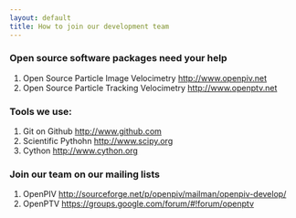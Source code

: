 ```yaml
---
layout: default
title: How to join our development team
---
```


### Open source software packages need your help


1. Open Source Particle Image Velocimetry <http://www.openpiv.net>
2. Open Source Particle Tracking Velocimetry <http://www.openptv.net>


### Tools we use:

1. Git on Github <http://www.github.com>
2. Scientific Pythohn <http://www.scipy.org>
3. Cython <http://www.cython.org>


### Join our team on our mailing lists 

1. OpenPIV <http://sourceforge.net/p/openpiv/mailman/openpiv-develop/>
2. OpenPTV <https://groups.google.com/forum/#!forum/openptv>

